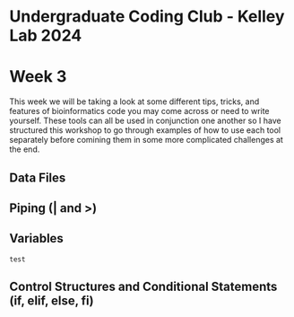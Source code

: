 Undergraduate Coding Club - Kelley Lab 2024
================
Week 3
================

This week we will be taking a look at some different tips, tricks, and features of bioinformatics code you may come across or need to write yourself. 
These tools can all be used in conjunction one another so I have structured this workshop to go through examples of how to use each tool separately before comining them in some more complicated challenges at the end.

## Data Files


## Piping (| and >)


## Variables

```
test
```

## Control Structures and Conditional Statements (if, elif, else, fi)

